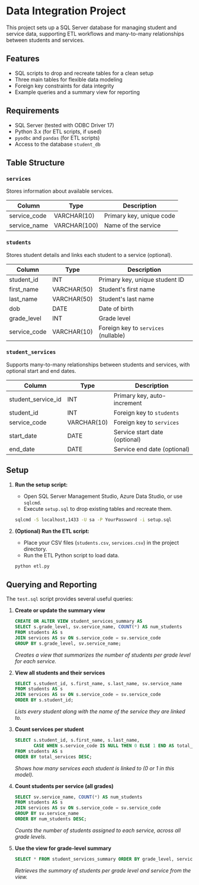 # Data Integration Project

This project sets up a SQL Server database for managing student and service data, supporting ETL workflows and many-to-many relationships between students and services.

## Features

- SQL scripts to drop and recreate tables for a clean setup
- Three main tables for flexible data modeling
- Foreign key constraints for data integrity
- Example queries and a summary view for reporting

## Requirements

- SQL Server (tested with ODBC Driver 17)
- Python 3.x (for ETL scripts, if used)
- `pyodbc` and `pandas` (for ETL scripts)
- Access to the database `student_db`

## Table Structure

### `services`
Stores information about available services.

| Column        | Type         | Description                  |
|---------------|--------------|------------------------------|
| service_code  | VARCHAR(10)  | Primary key, unique code     |
| service_name  | VARCHAR(100) | Name of the service          |

### `students`
Stores student details and links each student to a service (optional).

| Column        | Type         | Description                          |
|---------------|--------------|--------------------------------------|
| student_id    | INT          | Primary key, unique student ID       |
| first_name    | VARCHAR(50)  | Student's first name                 |
| last_name     | VARCHAR(50)  | Student's last name                  |
| dob           | DATE         | Date of birth                        |
| grade_level   | INT          | Grade level                          |
| service_code  | VARCHAR(10)  | Foreign key to `services` (nullable) |

### `student_services`
Supports many-to-many relationships between students and services, with optional start and end dates.

| Column             | Type         | Description                          |
|--------------------|--------------|--------------------------------------|
| student_service_id | INT          | Primary key, auto-increment          |
| student_id         | INT          | Foreign key to `students`            |
| service_code       | VARCHAR(10)  | Foreign key to `services`            |
| start_date         | DATE         | Service start date (optional)        |
| end_date           | DATE         | Service end date (optional)          |

## Setup

1. **Run the setup script:**
   - Open SQL Server Management Studio, Azure Data Studio, or use `sqlcmd`.
   - Execute `setup.sql` to drop existing tables and recreate them.

   ```sh
   sqlcmd -S localhost,1433 -U sa -P YourPassword -i setup.sql
   ```

2. **(Optional) Run the ETL script:**
   - Place your CSV files (`students.csv`, `services.csv`) in the project directory.
   - Run the ETL Python script to load data.

   ```sh
   python etl.py
   ```

## Querying and Reporting

The `test.sql` script provides several useful queries:

1. **Create or update the summary view**
   ```sql
   CREATE OR ALTER VIEW student_services_summary AS
   SELECT s.grade_level, sv.service_name, COUNT(*) AS num_students
   FROM students AS s
   JOIN services AS sv ON s.service_code = sv.service_code
   GROUP BY s.grade_level, sv.service_name;
   ```
   *Creates a view that summarizes the number of students per grade level for each service.*

2. **View all students and their services**
   ```sql
   SELECT s.student_id, s.first_name, s.last_name, sv.service_name
   FROM students AS s
   JOIN services AS sv ON s.service_code = sv.service_code
   ORDER BY s.student_id;
   ```
   *Lists every student along with the name of the service they are linked to.*

3. **Count services per student**
   ```sql
   SELECT s.student_id, s.first_name, s.last_name,
          CASE WHEN s.service_code IS NULL THEN 0 ELSE 1 END AS total_services
   FROM students AS s
   ORDER BY total_services DESC;
   ```
   *Shows how many services each student is linked to (0 or 1 in this model).*

4. **Count students per service (all grades)**
   ```sql
   SELECT sv.service_name, COUNT(*) AS num_students
   FROM students AS s
   JOIN services AS sv ON s.service_code = sv.service_code
   GROUP BY sv.service_name
   ORDER BY num_students DESC;
   ```
   *Counts the number of students assigned to each service, across all grade levels.*

5. **Use the view for grade-level summary**
   ```sql
   SELECT * FROM student_services_summary ORDER BY grade_level, service_name;
   ```
   *Retrieves the summary of students per grade level and service from the view.*
